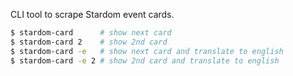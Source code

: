 CLI tool to scrape Stardom event cards.

```bash
$ stardom-card      # show next card
$ stardom-card 2    # show 2nd card
$ stardom-card -e   # show next card and translate to english
$ stardom-card -e 2 # show 2nd card and translate to english
```
